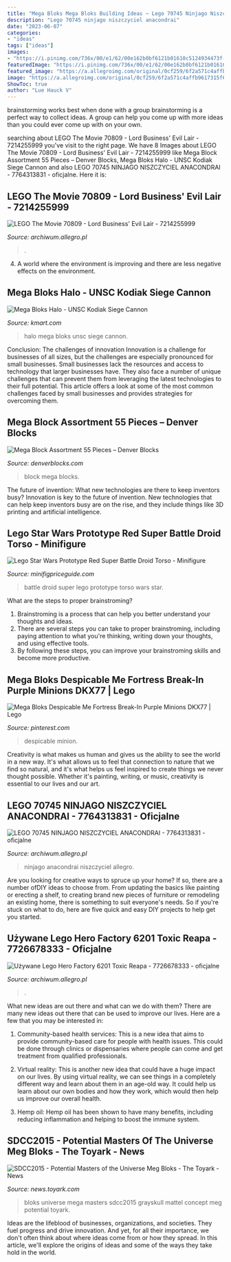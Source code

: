 ```yaml
---
title: "Mega Bloks Mega Bloks Building Ideas ~ Lego 70745 Ninjago Niszczyciel Anacondrai"
description: "Lego 70745 ninjago niszczyciel anacondrai"
date: "2023-06-07"
categories:
- "ideas"
tags: ["ideas"]
images:
- "https://i.pinimg.com/736x/00/e1/62/00e162b0bf6121b01610c5124934473f--minions.jpg"
featuredImage: "https://i.pinimg.com/736x/00/e1/62/00e162b0bf6121b01610c5124934473f--minions.jpg"
featured_image: "https://a.allegroimg.com/original/0cf259/6f2a571c4affb9617315f64f15fc"
image: "https://a.allegroimg.com/original/0cf259/6f2a571c4affb9617315f64f15fc"
ShowToc: true
author: "Lue Hauck V"
---
```



brainstorming works best when done with a group
brainstorming is a perfect way to collect ideas. A group can help you come up with more ideas than you could ever come up with on your own.

	

		
searching about LEGO The Movie 70809 - Lord Business&#039; Evil Lair - 7214255999 you've visit to the right page. We have 8 Images about LEGO The Movie 70809 - Lord Business&#039; Evil Lair - 7214255999 like Mega Block Assortment 55 Pieces – Denver Blocks, Mega Bloks Halo - UNSC Kodiak Siege Cannon and also LEGO 70745 NINJAGO NISZCZYCIEL ANACONDRAI - 7764313831 - oficjalne. Here it is:
		
    
## LEGO The Movie 70809 - Lord Business&#039; Evil Lair - 7214255999

<img loading=lazy src="https://5.allegroimg.com/s1024/0cf938/9e9a44df42a085d1c5dc6a8073a5" onerror="this.onerror=null;this.src='https://tse1.mm.bing.net/th?id=OIP.jiS_T5WKf--ecSOT3lYofwHaFj&amp;pid=15.1';" alt="LEGO The Movie 70809 - Lord Business&#039; Evil Lair - 7214255999">

_Source: archiwum.allegro.pl_

>. 

	

4. A world where the environment is improving and there are less negative effects on the environment. 

    
## Mega Bloks Halo - UNSC Kodiak Siege Cannon

<img loading=lazy src="https://c.shld.net/rpx/i/s/i/spin/10108573/prod_2217636212??hei=64&amp;wid=64&amp;qlt=50" onerror="this.onerror=null;this.src='https://tse1.mm.bing.net/th?id=OIP.8V2zzvBTe8lOuq7I3xI7LQHaHa&amp;pid=15.1';" alt="Mega Bloks Halo - UNSC Kodiak Siege Cannon">

_Source: kmart.com_

>halo mega bloks unsc siege cannon. 

	

Conclusion: The challenges of innovation
Innovation is a challenge for businesses of all sizes, but the challenges are especially pronounced for small businesses. Small businesses lack the resources and access to technology that larger businesses have. They also face a number of unique challenges that can prevent them from leveraging the latest technologies to their full potential. This article offers a look at some of the most common challenges faced by small businesses and provides strategies for overcoming them.

    
## Mega Block Assortment 55 Pieces – Denver Blocks

<img loading=lazy src="https://denverblocks.com/wp-content/uploads/2020/06/20200609_123254-scaled.jpg" onerror="this.onerror=null;this.src='https://tse2.mm.bing.net/th?id=OIP.op7azifWZfCIC-0QXHZrUQHaJr&amp;pid=15.1';" alt="Mega Block Assortment 55 Pieces – Denver Blocks">

_Source: denverblocks.com_

>block mega blocks. 

	

The future of invention: What new technologies are there to keep inventors busy?
Innovation is key to the future of invention. New technologies that can help keep inventors busy are on the rise, and they include things like 3D printing and artificial intelligence.

    
## Lego Star Wars Prototype Red Super Battle Droid Torso - Minifigure

<img loading=lazy src="http://minifigpriceguide.com/wordpress/wp-content/uploads/2018/04/Lego-Star-Wars-Prototype-Red-Super-Battle-Droid-Torso-featured-image.jpg" onerror="this.onerror=null;this.src='https://tse4.mm.bing.net/th?id=OIP.nk4hzyxknj3HMY4xT_44yAHaEA&amp;pid=15.1';" alt="Lego Star Wars Prototype Red Super Battle Droid Torso - Minifigure">

_Source: minifigpriceguide.com_

>battle droid super lego prototype torso wars star. 

	

What are the steps to proper brainstroming?
1. Brainstroming is a process that can help you better understand your thoughts and ideas.
2. There are several steps you can take to proper brainstroming, including paying attention to what you're thinking, writing down your thoughts, and using effective tools.
3. By following these steps, you can improve your brainstroming skills and become more productive.

    
## Mega Bloks Despicable Me Fortress Break-In Purple Minions DKX77 | Lego

<img loading=lazy src="https://i.pinimg.com/736x/00/e1/62/00e162b0bf6121b01610c5124934473f--minions.jpg" onerror="this.onerror=null;this.src='https://tse2.mm.bing.net/th?id=OIP.nniMneahWBuVUQrytCUvIQDQEs&amp;pid=15.1';" alt="Mega Bloks Despicable Me Fortress Break-In Purple Minions DKX77 | Lego">

_Source: pinterest.com_

>despicable minion. 

	

Creativity is what makes us human and gives us the ability to see the world in a new way. It's what allows us to feel that connection to nature that we find so natural, and it's what helps us feel inspired to create things we never thought possible. Whether it's painting, writing, or music, creativity is essential to our lives and our art.

    
## LEGO 70745 NINJAGO NISZCZYCIEL ANACONDRAI - 7764313831 - Oficjalne

<img loading=lazy src="https://8.allegroimg.com/s1024/0c053d/33cc1db14c778b835abfcc40e5b8" onerror="this.onerror=null;this.src='https://tse4.mm.bing.net/th?id=OIP.4rVYpk5hesD6SCwMBqU3SwHaFw&amp;pid=15.1';" alt="LEGO 70745 NINJAGO NISZCZYCIEL ANACONDRAI - 7764313831 - oficjalne">

_Source: archiwum.allegro.pl_

>ninjago anacondrai niszczyciel allegro. 

	

Are you looking for creative ways to spruce up your home? If so, there are a number ofDIY ideas to choose from. From updating the basics like painting or erecting a shelf, to creating brand new pieces of furniture or remodeling an existing home, there is something to suit everyone's needs. So if you're stuck on what to do, here are five quick and easy DIY projects to help get you started.

    
## Używane Lego Hero Factory 6201 Toxic Reapa - 7726678333 - Oficjalne

<img loading=lazy src="https://a.allegroimg.com/original/0cf259/6f2a571c4affb9617315f64f15fc" onerror="this.onerror=null;this.src='https://tse1.mm.bing.net/th?id=OIP.vzcsOznEX83gv4rmXMaZ3gHaE7&amp;pid=15.1';" alt="Używane Lego Hero Factory 6201 Toxic Reapa - 7726678333 - oficjalne">

_Source: archiwum.allegro.pl_

>. 

	

What new ideas are out there and what can we do with them?
There are many new ideas out there that can be used to improve our lives. Here are a few that you may be interested in:
1. Community-based health services: This is a new idea that aims to provide community-based care for people with health issues. This could be done through clinics or dispensaries where people can come and get treatment from qualified professionals.

2. Virtual reality: This is another new idea that could have a huge impact on our lives. By using virtual reality, we can see things in a completely different way and learn about them in an age-old way. It could help us learn about our own bodies and how they work, which would then help us improve our overall health.

3. Hemp oil: Hemp oil has been shown to have many benefits, including reducing inflammation and helping to boost the immune system.

    
## SDCC2015 - Potential Masters Of The Universe Meg Bloks - The Toyark - News

<img loading=lazy src="https://news.toyark.com/wp-content/uploads/sites/4/2015/07/SDCC2015-Mattel-Concept-Mega-Bloks-Grayskull-001.jpg" onerror="this.onerror=null;this.src='https://tse1.mm.bing.net/th?id=OIP.ioQtSMsk0UKOhwYSI47qiQHaE8&amp;pid=15.1';" alt="SDCC2015 - Potential Masters of the Universe Meg Bloks - The Toyark - News">

_Source: news.toyark.com_

>bloks universe mega masters sdcc2015 grayskull mattel concept meg potential toyark. 

	

Ideas are the lifeblood of businesses, organizations, and societies. They fuel progress and drive innovation. And yet, for all their importance, we don't often think about where ideas come from or how they spread. In this article, we'll explore the origins of ideas and some of the ways they take hold in the world.

